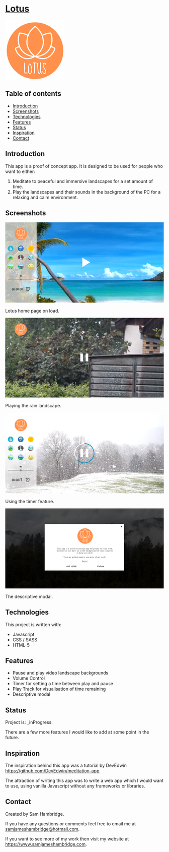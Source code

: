 # [Lotus](https://samjameshambridge.github.io/Lotus)

![Logo](./img/lotus.png)

## Table of contents

- [Introduction](#introduction)
- [Screenshots](#screenshots)
- [Technologies](#technologies)
- [Features](#features)
- [Status](#status)
- [Inspiration](#inspiration)
- [Contact](#contact)

## Introduction

This app is a proof of concept app. It is designed to be used for people who want to either:

1. Meditate to peaceful and immersive landscapes for a set amount of time.
2. Play the landscapes and their sounds in the background of the PC for a relaxing and calm environment.

## Screenshots

![home-screen](https://github.com/samjameshambridge/Lotus/blob/screenshots/screenshots/home-screen.png)

Lotus home page on load.

![home-screen](https://github.com/samjameshambridge/Lotus/blob/screenshots/screenshots/rain-play.png)

Playing the rain landscape.

![home-screen](https://github.com/samjameshambridge/Lotus/blob/screenshots/screenshots/timer.png)

Using the timer feature.

![home-screen](https://github.com/samjameshambridge/Lotus/blob/screenshots/screenshots/modal.png)

The descriptive modal.

## Technologies

This project is written with:

- Javascript
- CSS / SASS
- HTML-5

## Features

- Pause and play video landscape backgrounds
- Volume Control
- Timer for setting a time between play and pause
- Play Track for visualisation of time remaining
- Descriptive modal

## Status

Project is: \_inProgress.

There are a few more features I would like to add at some point in the future.

## Inspiration

The inspiration behind this app was a tutorial by DevEdwin https://github.com/DevEdwin/meditation-app.

The attraction of writing this app was to write a web app which I would want to use, using vanilla Javascript without any frameworks or libraries.

## Contact

Created by Sam Hambridge.

If you have any questions or comments feel free to email me at samjameshambridge@hotmail.com.

If you want to see more of my work then visit my website at https://www.samjameshambridge.com.
